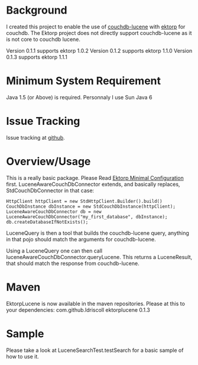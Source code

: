 # Background #
I created this project to enable the use of [couchdb-lucene](http://github.com/rnewson/couchdb-lucene) with [ektorp](http://www.ektorp.org) for couchdb.
The Ektorp project does not directly support couchdb-lucene as it is not core to couchdb lucene.

Version 0.1.1 supports ektorp 1.0.2
Version 0.1.2 supports ektorp 1.1.0
Version 0.1.3 supports ektorp 1.1.1

# Minimum System Requirement #
Java 1.5 (or Above) is required.  Personnaly I use Sun Java 6

# Issue Tracking #

Issue tracking at [github](http://github.com/ldriscoll/ektorplucene/issues).

# Overview/Usage #
This is a really basic package.  Please Read [Ektorp Minimal Configuration](http://www.ektorp.org/reference_documentation.html#d98e237) first.
LuceneAwareCouchDbConnector extends, and basically replaces, StdCouchDbConnector in that case:

    HttpClient httpClient = new StdHttpClient.Builder().build()
    CouchDbInstance dbInstance = new StdCouchDbInstance(httpClient);
    LuceneAwareCouchDbConnector db = new LuceneAwareCouchDbConnector("my_first_database", dbInstance);
    db.createDatabaseIfNotExists();

LuceneQuery is then a tool that builds the couchdb-lucene query, anything in that pojo should match the arguments for couchdb-lucene.

Using a LuceneQuery one can then call luceneAwareCouchDbConnector.queryLucene.  This returns a LuceneResult, that should match the response from couchdb-lucene.

# Maven #
EktorpLucene is now available in the maven repositories.  Please at this to your dependencies:
    <dependency>
      <groupId>com.github.ldriscoll</groupId>
      <artifactId>ektorplucene</artifactId>
      <version>0.1.3</version>
    </dependency>

# Sample #
Please take a look at LuceneSearchTest.testSearch for a basic sample of how to use it.